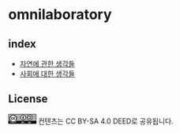 # omnilaboratory



## index

* [자연에 관한 생각들](articles/nature.md)
* [사회에 대한 생각들](articles/society.md)

## License

<img src="images/CC_BY-SA.png" height=20 alt="CC BY-SA icon"> 컨텐츠는 CC BY-SA 4.0 DEED로 공유됩니다.
